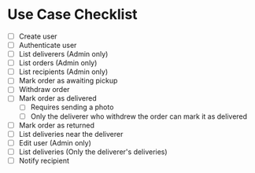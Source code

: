 # Use Case Checklist

- [ ] Create user
- [ ] Authenticate user
- [ ] List deliverers (Admin only)
- [ ] List orders (Admin only)
- [ ] List recipients (Admin only)
- [ ] Mark order as awaiting pickup
- [ ] Withdraw order
- [ ] Mark order as delivered
  - [ ] Requires sending a photo
  - [ ] Only the deliverer who withdrew the order can mark it as delivered
- [ ] Mark order as returned
- [ ] List deliveries near the deliverer
- [ ] Edit user (Admin only)
- [ ] List deliveries (Only the deliverer's deliveries)
- [ ] Notify recipient